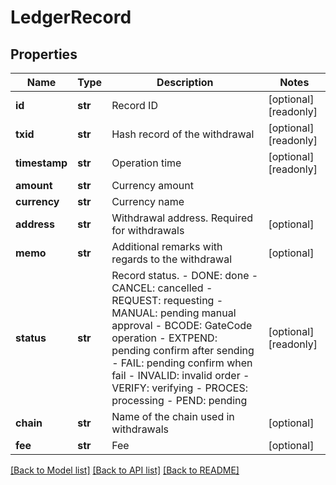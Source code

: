 # LedgerRecord

## Properties
Name | Type | Description | Notes
------------ | ------------- | ------------- | -------------
**id** | **str** | Record ID | [optional] [readonly] 
**txid** | **str** | Hash record of the withdrawal | [optional] [readonly] 
**timestamp** | **str** | Operation time | [optional] [readonly] 
**amount** | **str** | Currency amount | 
**currency** | **str** | Currency name | 
**address** | **str** | Withdrawal address. Required for withdrawals | [optional] 
**memo** | **str** | Additional remarks with regards to the withdrawal | [optional] 
**status** | **str** | Record status.  - DONE: done - CANCEL: cancelled - REQUEST: requesting - MANUAL: pending manual approval - BCODE: GateCode operation - EXTPEND: pending confirm after sending - FAIL: pending confirm when fail - INVALID: invalid order - VERIFY: verifying - PROCES: processing - PEND: pending | [optional] [readonly] 
**chain** | **str** | Name of the chain used in withdrawals | [optional] 
**fee** | **str** | Fee | [optional] 

[[Back to Model list]](../README.md#documentation-for-models) [[Back to API list]](../README.md#documentation-for-api-endpoints) [[Back to README]](../README.md)


